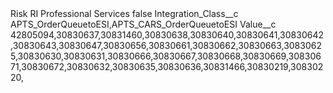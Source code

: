 <?xml version="1.0" encoding="UTF-8"?>
<CustomMetadata xmlns="http://soap.sforce.com/2006/04/metadata" xmlns:xsi="http://www.w3.org/2001/XMLSchema-instance" xmlns:xsd="http://www.w3.org/2001/XMLSchema">
    <label>Risk RI Professional Services</label>
    <protected>false</protected>
    <values>
        <field>Integration_Class__c</field>
        <value xsi:type="xsd:string">APTS_OrderQueuetoESI,APTS_CARS_OrderQueuetoESI</value>
    </values>
    <values>
        <field>Value__c</field>
        <value xsi:type="xsd:string">42805094,30830637,30831460,30830638,30830640,30830641,30830642,30830643,30830647,30830656,30830661,30830662,30830663,30830625,30830630,30830631,30830666,30830667,30830668,30830669,30830671,30830672,30830632,30830635,30830636,30831466,30830219,30830220,</value>
    </values>
</CustomMetadata>

